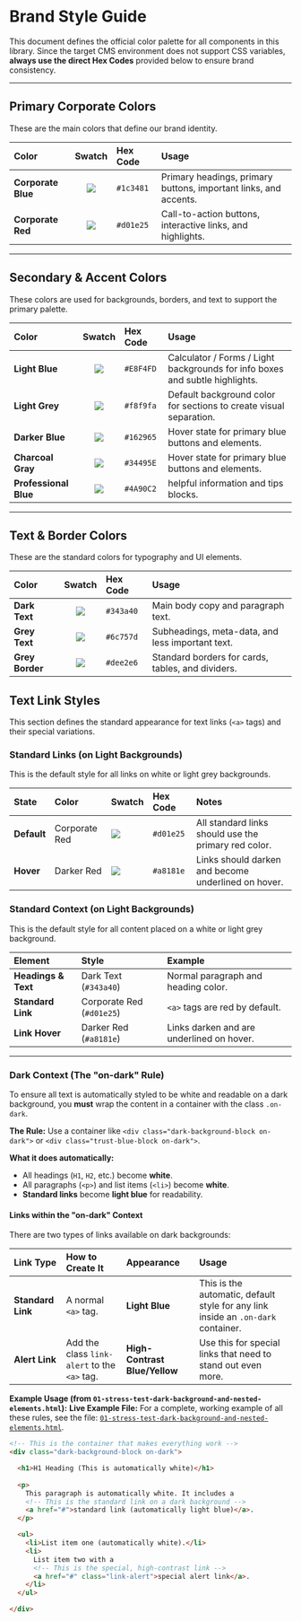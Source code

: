 # Brand Style Guide

This document defines the official color palette for all components in this library. Since the target CMS environment does not support CSS variables, **always use the direct Hex Codes** provided below to ensure brand consistency.

---

## Primary Corporate Colors

These are the main colors that define our brand identity.

| Color | Swatch | Hex Code | Usage |
| :--- | :---: | :--- | :--- |
| **Corporate Blue** | ![](https://placehold.co/60x30/1c3481/1c3481.png) | `#1c3481` | Primary headings, primary buttons, important links, and accents. |
| **Corporate Red** | ![](https://placehold.co/60x30/d01e25/d01e25.png) | `#d01e25` | Call-to-action buttons, interactive links, and highlights. |

---

## Secondary & Accent Colors

These colors are used for backgrounds, borders, and text to support the primary palette.

| Color | Swatch | Hex Code | Usage |
| :--- | :---: | :--- | :--- |
| **Light Blue** | ![](https://placehold.co/60x30/E8F4FD/E8F4FD.png) | `#E8F4FD` | Calculator / Forms / Light backgrounds for info boxes and subtle highlights. |
| **Light Grey** | ![](https://placehold.co/60x30/f8f9fa/f8f9fa.png) | `#f8f9fa` | Default background color for sections to create visual separation. |
| **Darker Blue** | ![](https://placehold.co/60x30/162965/162965.png) | `#162965` | Hover state for primary blue buttons and elements. |
| **Charcoal Gray** | ![](https://placehold.co/60x30/34495E/34495E.png) | `#34495E` | Hover state for primary blue buttons and elements. |
| **Professional Blue** | ![](https://placehold.co/60x30/4A90C2/4A90C2.png) | `#4A90C2` | helpful information and tips blocks. |

---

## Text & Border Colors

These are the standard colors for typography and UI elements.

| Color | Swatch | Hex Code | Usage |
| :--- | :---: | :--- | :--- |
| **Dark Text** | ![](https://placehold.co/60x30/343a40/343a40.png) | `#343a40` | Main body copy and paragraph text. |
| **Grey Text** | ![](https://placehold.co/60x30/6c757d/6c757d.png) | `#6c757d` | Subheadings, meta-data, and less important text. |
| **Grey Border** | ![](https://placehold.co/60x30/dee2e6/dee2e6.png) | `#dee2e6` | Standard borders for cards, tables, and dividers. |



## Text Link Styles

This section defines the standard appearance for text links (`<a>` tags) and their special variations.

### Standard Links (on Light Backgrounds)

This is the default style for all links on white or light grey backgrounds.

| State | Color | Swatch | Hex Code | Notes |
| :--- | :--- | :--- | :--- | :--- |
| **Default** | Corporate Red | ![](https://placehold.co/60x30/d01e25/d01e25.png) | `#d01e25` | All standard links should use the primary red color. |
| **Hover** | Darker Red | ![](https://placehold.co/60x30/a8181e/a8181e.png) | `#a8181e` | Links should darken and become underlined on hover. |

### Standard Context (on Light Backgrounds)

This is the default style for all content placed on a white or light grey background.

| Element | Style | Example |
| :--- | :--- | :--- |
| **Headings & Text** | Dark Text (`#343a40`) | Normal paragraph and heading color. |
| **Standard Link** | Corporate Red (`#d01e25`) | `<a>` tags are red by default. |
| **Link Hover** | Darker Red (`#a8181e`) | Links darken and are underlined on hover. |

---

### Dark Context (The "on-dark" Rule)

To ensure all text is automatically styled to be white and readable on a dark background, you **must** wrap the content in a container with the class `.on-dark`.

**The Rule:** Use a container like `<div class="dark-background-block on-dark">` or `<div class="trust-blue-block on-dark">`.

**What it does automatically:**
- All headings (`H1`, `H2`, etc.) become **white**.
- All paragraphs (`<p>`) and list items (`<li>`) become **white**.
- **Standard links** become **light blue** for readability.

#### **Links within the "on-dark" Context**

There are two types of links available on dark backgrounds:

| Link Type | How to Create It | Appearance | Usage |
| :--- | :--- | :--- | :--- |
| **Standard Link** | A normal `<a>` tag. | **Light Blue** | This is the automatic, default style for any link inside an `.on-dark` container. |
| **Alert Link** | Add the class `link-alert` to the `<a>` tag. | **High-Contrast Blue/Yellow** | Use this for special links that need to stand out even more. |

**Example Usage (from `01-stress-test-dark-background-and-nested-elements.html`):**
**Live Example File:** For a complete, working example of all these rules, see the file: [`01-stress-test-dark-background-and-nested-elements.html`](https://github.com/Gara2025/jubilant-tribble/blob/main/02-Dark-Product-Card/01-stress-test-dark-background-and-nested-elements.html).


```html
<!-- This is the container that makes everything work -->
<div class="dark-background-block on-dark">

  <h1>H1 Heading (This is automatically white)</h1>
  
  <p>
    This paragraph is automatically white. It includes a
    <!-- This is the standard link on a dark background -->
    <a href="#">standard link (automatically light blue)</a>.
  </p>

  <ul>
    <li>List item one (automatically white).</li>
    <li>
      List item two with a 
      <!-- This is the special, high-contrast link -->
      <a href="#" class="link-alert">special alert link</a>.
    </li>
  </ul>

</div>
